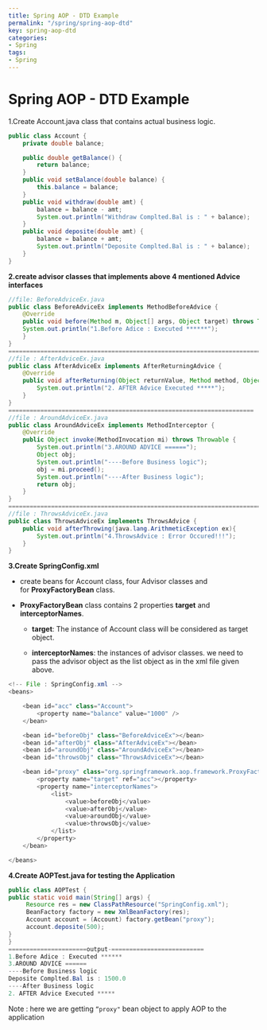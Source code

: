 ```yaml
---
title: Spring AOP - DTD Example
permalink: "/spring/spring-aop-dtd"
key: spring-aop-dtd
categories:
- Spring
tags:
- Spring
---
```


Spring AOP - DTD Example
=========================

1.Create Account.java class that contains actual business logic.
```java
public class Account {
	private double balance;

	public double getBalance() {
		return balance;
	}
	public void setBalance(double balance) {
		this.balance = balance;
	}
	public void withdraw(double amt) {
		balance = balance - amt;
		System.out.println("Withdraw Complted.Bal is : " + balance);
	}
	public void deposite(double amt) {
		balance = balance + amt;
		System.out.println("Deposite Complted.Bal is : " + balance);
	}
}
```

**2.create advisor classes that implements above 4 mentioned Advice interfaces**
```java
//file: BeforeAdviceEx.java
public class BeforeAdviceEx implements MethodBeforeAdvice {
	@Override
	public void before(Method m, Object[] args, Object target) throws Throwable {
	System.out.println("1.Before Adice : Executed ******");		
	}
}
=======================================================================
//file : AfterAdviceEx.java
public class AfterAdviceEx implements AfterReturningAdvice {
	@Override
	public void afterReturning(Object returnValue, Method method, Object[] args, Object target) throws Throwable {
		System.out.println("2. AFTER Advice Executed *****");
	}
}
=====================================================================
//file : AroundAdviceEx.java
public class AroundAdviceEx implements MethodInterceptor {
	@Override
	public Object invoke(MethodInvocation mi) throws Throwable {
		System.out.println("3.AROUND ADVICE ======");
		Object obj;
		System.out.println("----Before Business logic");
		obj = mi.proceed();
		System.out.println("----After Business logic");
		return obj;
	}
}
===============================================================================
//file : ThrowsAdviceEx.java
public class ThrowsAdviceEx implements ThrowsAdvice {
	public void afterThrowing(java.lang.ArithmeticException ex){  
        System.out.println("4.ThrowsAdvice : Error Occured!!!");  
    }   
}
```

**3.Create SpringConfig.xml**

-   create beans for Account class, four Advisor classes and
    for **ProxyFactoryBean** class.

-   **ProxyFactoryBean** class contains 2 properties **target** and
    **interceptorNames**.

    -   **target**: The instance of Account class will be considered as target
        object.

    -   **interceptorNames**: the instances of advisor classes. we need to pass
        the advisor object as the list object as in the xml file given above.
```java
<!-- File : SpringConfig.xml -->
<beans>

	<bean id="acc" class="Account">
		<property name="balance" value="1000" />
	</bean>

	<bean id="beforeObj" class="BeforeAdviceEx"></bean>
	<bean id="afterObj" class="AfterAdviceEx"></bean>
	<bean id="aroundObj" class="AroundAdviceEx"></bean>
	<bean id="throwsObj" class="ThrowsAdviceEx"></bean>

	<bean id="proxy" class="org.springframework.aop.framework.ProxyFactoryBean">
		<property name="target" ref="acc"></property>
		<property name="interceptorNames">
			<list>
				<value>beforeObj</value>
				<value>afterObj</value>
				<value>aroundObj</value>
				<value>throwsObj</value>
			</list>
		</property>
	</bean>

</beans>
```

**4.Create AOPTest.java for testing the Application**
```java
public class AOPTest {
public static void main(String[] args) {
	 Resource res = new ClassPathResource("SpringConfig.xml");
     BeanFactory factory = new XmlBeanFactory(res);     
     Account account = (Account) factory.getBean("proxy");
     account.deposite(500);
}
}
======================output-==========================
1.Before Adice : Executed ******
3.AROUND ADVICE ======
----Before Business logic
Deposite Complted.Bal is : 1500.0
----After Business logic
2. AFTER Advice Executed *****
```

Note : here we are getting `“proxy"` bean object to apply AOP to the application
